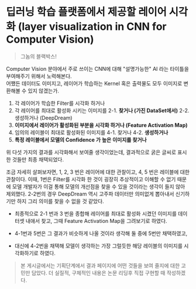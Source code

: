 # 딥러닝 학습 플랫폼에서 제공할 레이어 시각화 (layer visualization in CNN for Computer Vision)

> 그놈의 블랙박스!

Computer Vision 분야에서 주로 쓰이는 CNN에 대해 "설명가능한" AI 라는 타이틀을 부여해주기 위해서 노력해본다.  
 어쨌든 데이터도 이미지고, 레이어가 학습하는 Kernel 혹은 출력물도 모두 이미지로 변환해볼 수 있지 않겠는가.

1. 각 레이어가 학습한 Filter를 시각화 하거나
2. 각 레이어를 최대로 활성화 시키는 이미지를
   2-1. **찾거나 (가진 DataSet에서)**
   2-2. 생성하거나 (DeepDream)
3. **이미지에서 레이어가 활성화된 부분을 시각화 하거나 (Feature Activation Map)**
4. 임의의 레이블이 최대로 활성화된 이미지를
   4-1. 찾거나
   4-2. **생성하거나**
5. **특정 레이블에서 모델의 Confidence 가 높은 이미지를 찾거나**

위 다섯 가지의 결과를 시각화해서 보여줄 생각이었는데, 결과적으로 굵은 글씨로 표시한 것들만 최종 채택되었다.

조금 자세히 살펴보자면, 1, 2, 3 번은 레이어에 대한 관찰이고, 4, 5 번은 레이블에 대한 관찰이다.
이때, 1번은 Filter를 시각화 한 것이 굉장히 추상적이고 이해할 수 없기 때문에
모델 개발자가 이걸 통해 모델의 개선점을 찾을 수 있을 것이라는 생각이 들지 않아 제외했다.
2-2번의 경우 DeepDream 역시 고주파 데이터만 의미없게 뽑아내서 신기하기만 하지 그리 의미를 찾을 수 없을 것 같았다.

- 최종적으로 2-1 번과 3 번을 종합해 레이어를 최대로 활성화 시켰던 이미지를 데이터셋 내애서 찾고,
  그때 Feature Activation Map을 그려보기로 하였다.

- 4-1번과 5번은 그 결과가 비슷하게 나올 것이라 생각해 둘 중에 5번만 채택하였고,
- 대신에 4-2번을 채택해 모델이 생각하는 가장 그럴듯한 해당 레이블의 이미지를 시각화하기로 하였다.

> 본 게시글에서는 기획단계에서 결과 페이지에 어떤 것들을 보여 줄지에 대한 고민만 담았다.
> 더 실질적, 구체적인 내용은 논문 리딩후 직접 구현할 때 작성하겠다.
